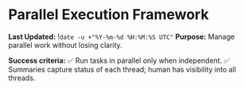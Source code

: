 # Parallel Execution Framework
**Last Updated:** !`date -u +"%Y-%m-%d %H:%M:%S UTC"`
**Purpose:** Manage parallel work without losing clarity.

**Success criteria:**
✅ Run tasks in parallel only when independent.
✅ Summaries capture status of each thread; human has visibility into all threads.
